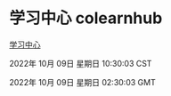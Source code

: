 # 学习中心 colearnhub
[学习中心](http://27.19.33.125:56308/colearnhub/)

2022年 10月 09日 星期日 10:30:03 CST

2022年 10月 09日 星期日 02:30:03 GMT
